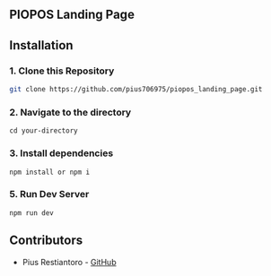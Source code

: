 ## PIOPOS Landing Page


## Installation
### 1\. Clone this Repository

```bash
git clone https://github.com/pius706975/piopos_landing_page.git
```

### 2\. Navigate to the directory

```
cd your-directory
```

### 3\. Install dependencies

```
npm install or npm i
```

### 5\. Run Dev Server

```
npm run dev
```


## Contributors
- Pius Restiantoro - [GitHub](https://github.com/pius706975)